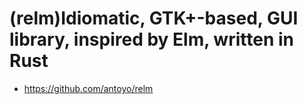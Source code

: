 # (relm)Idiomatic, GTK+-based, GUI library, inspired by Elm, written in Rust 

- https://github.com/antoyo/relm

